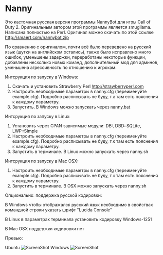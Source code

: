 Nanny
========
Это кастомная русская версия программы NannyBot для игры Call of Duty 2. Оригинальным автором этой программы является smugllama. Написана полностью на Perl.
Оригинал можно скачать по этой ссылке http://smaert.com/nannybot.zip

По сравнению с оригиналом, почти всё было переведено на русский язык (шутки на английском остались),
также было исправлено много ошибок, уменьшены задержки, переработаны некоторые функции, добавлены несколько новых команд, дополнительный мод для админов, уменьшена агрессивность по отношению к игрокам.

Интсрукция по запуску в Windows:

1. Скачать и установить Strawberry Perl http://strawberryperl.com
2. Настроить необходимые параметры в nanny.cfg (переименуйте example.cfg). Подробно расписывать не буду, т.к там есть пояснения к каждому параметру.
3. Запустить. В Windows можно запускать через nanny.bat

Интсрукция по запуску в Linux:

1. Установить через CPAN зависимые модули: DBI, DBD::SQLite, LWP::Simple
2. Настроить необходимые параметры в nanny.cfg (переименуйте example.cfg). Подробно расписывать не буду, т.к там есть пояснения к каждому параметру.
3. Запустить в терминале. В Linux можно запускать через nanny.sh

Интсрукция по запуску в Mac OSX:
1. Настроить необходимые параметры в nanny.cfg (переименуйте example.cfg). Подробно расписывать не буду, т.к там есть пояснения к каждому параметру.
2. Запустить в терминале. В OSX можно запускать через nanny.sh

Опционально: поддержка русской кодировки:

В Windows чтобы отображался русский язык необходимо в свойствах командной строки указать шрифт "Lucida Console"

В Linux в параметрах терминала установить кодировку Windows-1251

В Mac OSX поддержки кодировки нет

Превью:

Ubuntu
![ScreenShot](http://i.imgur.com/WjR2jse.png)
Windows
![ScreenShot](http://i.imgur.com/9xD8ME5.png)
